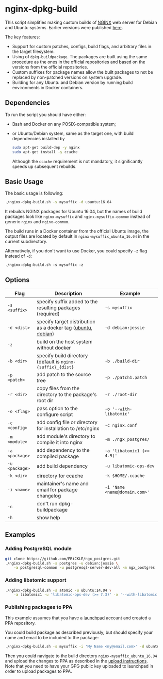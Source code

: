 # nginx-dpkg-build

This script simplifies making custom builds of [NGINX](https://nginx.org/en/) web server for Debian and Ubuntu systems. Earlier versions were published [here](https://gist.github.com/a-rodin/8406815dd05f39f10418).

The key features:
* Support for custom patches, configs, build flags, and arbitrary files in the target filesystem.
* Using of `dpkg-buildpackage`. The packages are built using the same procedure as the ones in the official repositories and based on the versions from the official repositories.
* Custom suffixes for package names allow the built packages to not be replaced by non-patched versions on system upgrade.
* Building for any Ubuntu and Debian version by running build environments in Docker containers.

## Dependencies

To run the script you should have either:
* Bash and Docker on any POSIX-compatible system;
* or Ubuntu/Debian system, same as the target one, with build dependencies installed by

   ```bash
   sudo apt-get build-dep -y nginx
   sudo apt-get install -y ccache
   ```
  Although the `ccache` requirement is not mandatory, it significantly speeds up subsequent rebuilds.

## Basic Usage

The basic usage is following:

```bash
./nginx-dpkg-build.sh -s mysuffix -d ubuntu:16.04
```
It rebuilds NGINX packages for Ubuntu 16.04, but the names of build packages look like `nginx-mysuffix` and `nginx-mysuffix-common` instead of generic `nginx` and `nginx-common`.

The build runs in a Docker container from the official Ubuntu image, the output files are located by default in `nginx-mysuffix_ubuntu_16.04` in the current subdirectory.

Alternatively, if you don't want to use Docker, you could specify `-z` flag instead of `-d`:

```
./nginx-dpkg-build.sh -s mysuffix -z
```
## Options

| Flag | Description | Example |
|------|-------------|----------|
| `-s <suffix>` | specify suffix added to the resulting packages (required) | `-s mysuffix` |
| `-d <dist>` | specify target distribution as a docker tag ([ubuntu](https://hub.docker.com/_/ubuntu/), [debian](https://hub.docker.com/_/debian/)) |  `-d debian:jessie` |
| `-z` | build on the host system without docker | |
| `-b <dir>` | specify build directory (default is `nginx-{suffix}_{dist}` | `-b ./build-dir` |
| `-p <patch>` | add patch to the source tree | `-p ./patch1.patch` |
| `-r <dir>` | copy files from the directory to the package's root dir | `-r ./root-dir` |
| `-o <flag>` | pass option to the configure script | `-o '--with-libatomic'` |
| `-c <config>` | add config file or directory for installation to /etc/nginx  | `-c nginx.conf` |
| `-m <module>` | add module's directory to compile it into nginx | `-m ./ngx_postgres/` |
| `-a <package>` | add dependency to the compiled package | `-a 'libatomic1 (>= 4.9)'` |
| `-u <package>` | add build dependency | `-u libatomic-ops-dev` |
| `-k <dir>` | directory for ccache  | `-k $HOME/.ccache` |
| `-i <name>` | maintainer's name and email for package changelog | `-i 'Name <name@domain.com>'` |
| `-n` | don't run dpkg-buildpackage | |
| `-h` | show help | |

## Examples

### Adding PostgreSQL module
```bash
git clone https://github.com/FRiCKLE/ngx_postgres.git
./nginx-dpkg-build.sh -s postgres -u debian:jessie \
    -a postgresql-common -u postgresql-server-dev-all -m ngx_postgres
```

### Adding libatomic support
```bash
./nginx-dpkg-build.sh -s atomic -u ubuntu:14.04 \
    -a libatomic1 -u 'libatomic-ops-dev (>= 7.3)' -o '--with-libatomic'
```

### Publishing packages to PPA
This example assumes that you have a [launchpad](https://launchpad.net/) account and created a PPA repository.

You could build package as described previously, but should specify your name and email to be included to
the package:

```bash
./nginx-dpkg-build.sh -s mysuffix -i 'My Name <my@email.com>' -d ubuntu:16.04
```

Then you could navigate to the build directory `nginx-mysuffix_ubuntu_16.04` and upload the changes to PPA
as described in the [upload instructions](https://help.launchpad.net/Packaging/PPA/Uploading). Note that you need to
have your GPG public key uploaded to launchpad in order to upload packages to PPA.
